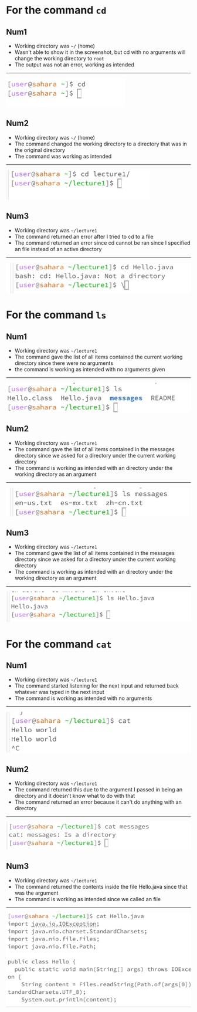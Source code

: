 # For the command `cd`
## Num1
* Working directory was `~/` (home)
* Wasn't able to show it in the screenshot, but cd with no arguments will change the working directory to `root`
* The output was not an error, working as intended
---
![Image](screenshot1.png)
## Num2
* Working directory was `~/` (home)
* The command changed the working directory to a directory that was in the original directory
* The command was working as intended
---
![Image](screenshot2.png)
## Num3
* Working directory was `~/lecture1`
* The command returned an error after I tried to cd to a file
* The command returned an error since cd cannot be ran since I specified an file instead of an active directory
---
![Image](screenshot3.png)

# For the command `ls`
## Num1
* Working directory was `~/lecture1`
* The command gave the list of all items contained the current working directory since there were no arguments
* the command is working as intended with no arguments given
---
![Image](screenshot4.png)
## Num2
* Working directory was `~/lecture1`
* The command gave the list of all items contained in the messages directory since we asked for a directory under the current working directory
* The command is working as intended with an directory under the working directory as an argument
---
![Image](screenshot5.png)
## Num3
* Working directory was `~/lecture1`
* The command gave the list of all items contained in the messages directory since we asked for a directory under the current working directory
* The command is working as intended with an directory under the working directory as an argument
---
![Image](screenshot6.png)

# For the command `cat`
## Num1
* Working directory was `~/lecture1`
* The command started listening for the next input and returned back whatever was typed in the next input
* The command is working as intended with no arguments
---
![Image](screenshot7.png)
## Num2
* Working directory was `~/lecture1`
* The command returned this due to the argument I passed in being an directory and it doesn't know what to do with that
* The command returned an error because it can't do anything with an directory
---
![Image](screenshot8.png)
## Num3
* Working directory was `~/lecture1`
* The command returned the contents inside the file Hello.java since that was the argument
* The command is working as intended since we called an file
---
![Image](screenshot9.png)
